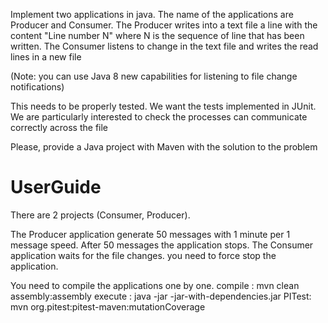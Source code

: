 Implement two applications in java. The name of the applications are Producer and Consumer.
The Producer writes into a text file a line with the content "Line number N" where N is the sequence of line that has been written.
The Consumer listens to change in the text file and writes the read lines in a new file

(Note: you can use Java 8 new capabilities for listening to file change notifications)

This needs to be properly tested. We want the tests implemented in JUnit. We are particularly interested to check the processes can communicate correctly across the file

Please, provide a Java project with Maven with the solution to the problem

UserGuide
=========

There are 2 projects (Consumer, Producer).

The Producer application generate 50 messages with 1 minute per 1 message speed. After 50 messages the application stops.
The Consumer application waits for the file changes. you need to force stop the application.

You need to compile the applications one by one.
compile : mvn clean assembly:assembly
execute : java -jar <name>-jar-with-dependencies.jar
PITest: mvn org.pitest:pitest-maven:mutationCoverage
